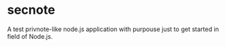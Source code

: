 # secnote
A test privnote-like node.js application with purpouse just to get started in field of Node.js.
